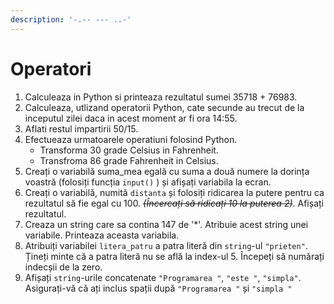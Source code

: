 ```yaml
---
description: '-.-- --- ..-'
---
```


# Operatori



1. Calculeaza in Python si printeaza rezultatul sumei 35718 + 76983.
2. Calculeaza, utlizand operatorii Python, cate secunde au trecut de la inceputul zilei daca in acest moment ar fi ora 14:55.
3. Aflati restul impartirii 50/15.
4. Efectueaza urmatoarele operatiuni folosind Python.
   * Transforma 30 grade Celsius in Fahrenheit.
   * Transfroma 86 grade Fahrenheit in Celsius.
5. Creați o variabilă suma\_mea egală cu suma a două numere la dorința voastră \(folosiți funcția `input()` \) și afișați variabila la ecran.
6. Creați o variabilă, numită `distanta` și folosiți ridicarea la putere pentru ca rezultatul să fie egal cu 100. ~~_\(Încercați să ridicați 10 la puterea 2\)_~~. Afișați rezultatul.
7. Creaza un string care sa contina 147 de '\*'. Atribuie acest string unei variabile. Printeaza aceasta variabila.
8. Atribuiți variabilei `litera_patru` a patra literă din `string`-ul `"prieten"`. Țineți minte că a patra literă nu se află la index-ul 5. Începeți să numărați indecșii de la zero.
9. Afișați `string`-urile concatenate `"Programarea "`, `"este "`, `"simpla"`. Asigurați-vă că ați inclus spații după `"Programarea "` și `"simpla "`

```text

```



